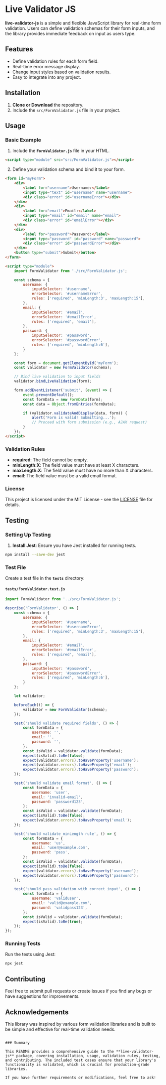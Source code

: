 # Live Validator JS

**live-validator-js** is a simple and flexible JavaScript library for real-time form validation. Users can define validation schemas for their form inputs, and the library provides immediate feedback on input as users type.

## Features

- Define validation rules for each form field.
- Real-time error message display.
- Change input styles based on validation results.
- Easy to integrate into any project.

## Installation

1. **Clone or Download** the repository.
2. Include the `src/FormValidator.js` file in your project.

## Usage

### Basic Example

1. Include the **`FormValidator.js`** file in your HTML.

```html
<script type="module" src="src/FormValidator.js"></script>
```

2. Define your validation schema and bind it to your form.

```html
<form id="myForm">
    <div>
        <label for="username">Username:</label>
        <input type="text" id="username" name="username">
        <div class="error" id="usernameError"></div>
    </div>
    <div>
        <label for="email">Email:</label>
        <input type="email" id="email" name="email">
        <div class="error" id="emailError"></div>
    </div>
    <div>
        <label for="password">Password:</label>
        <input type="password" id="password" name="password">
        <div class="error" id="passwordError"></div>
    </div>
    <button type="submit">Submit</button>
</form>

<script type="module">
    import FormValidator from './src/FormValidator.js';

    const schema = {
        username: {
            inputSelector: '#username',
            errorSelector: '#usernameError',
            rules: ['required', 'minLength:3', 'maxLength:15'],
        },
        email: {
            inputSelector: '#email',
            errorSelector: '#emailError',
            rules: ['required', 'email'],
        },
        password: {
            inputSelector: '#password',
            errorSelector: '#passwordError',
            rules: ['required', 'minLength:6'],
        }
    };

    const form = document.getElementById('myForm');
    const validator = new FormValidator(schema);

    // Bind live validation to input fields
    validator.bindLiveValidation(form);

    form.addEventListener('submit', (event) => {
        event.preventDefault();
        const formData = new FormData(form);
        const data = Object.fromEntries(formData);

        if (validator.validateAndDisplay(data, form)) {
            alert('Form is valid! Submitting...');
            // Proceed with form submission (e.g., AJAX request)
        }
    });
</script>
```

### Validation Rules

- **required**: The field cannot be empty.
- **minLength:X**: The field value must have at least X characters.
- **maxLength:X**: The field value must have no more than X characters.
- **email**: The field value must be a valid email format.

### License

This project is licensed under the MIT License - see the [LICENSE](LICENSE) file for details.

## Testing

### Setting Up Testing

1. **Install Jest**: Ensure you have Jest installed for running tests.

```bash
npm install --save-dev jest
```

### Test File

Create a test file in the **`tests`** directory:

#### **`tests/FormValidator.test.js`**

```javascript
import FormValidator from '../src/FormValidator.js';

describe('FormValidator', () => {
    const schema = {
        username: {
            inputSelector: '#username',
            errorSelector: '#usernameError',
            rules: ['required', 'minLength:3', 'maxLength:15'],
        },
        email: {
            inputSelector: '#email',
            errorSelector: '#emailError',
            rules: ['required', 'email'],
        },
        password: {
            inputSelector: '#password',
            errorSelector: '#passwordError',
            rules: ['required', 'minLength:6'],
        }
    };

    let validator;

    beforeEach(() => {
        validator = new FormValidator(schema);
    });

    test('should validate required fields', () => {
        const formData = {
            username: '',
            email: '',
            password: '',
        };
        const isValid = validator.validate(formData);
        expect(isValid).toBe(false);
        expect(validator.errors).toHaveProperty('username');
        expect(validator.errors).toHaveProperty('email');
        expect(validator.errors).toHaveProperty('password');
    });

    test('should validate email format', () => {
        const formData = {
            username: 'user',
            email: 'invalid-email',
            password: 'password123',
        };
        const isValid = validator.validate(formData);
        expect(isValid).toBe(false);
        expect(validator.errors).toHaveProperty('email');
    });

    test('should validate minLength rule', () => {
        const formData = {
            username: 'us',
            email: 'user@example.com',
            password: 'pass',
        };
        const isValid = validator.validate(formData);
        expect(isValid).toBe(false);
        expect(validator.errors).toHaveProperty('username');
        expect(validator.errors).toHaveProperty('password');
    });

    test('should pass validation with correct input', () => {
        const formData = {
            username: 'validuser',
            email: 'valid@example.com',
            password: 'validpass123',
        };
        const isValid = validator.validate(formData);
        expect(isValid).toBe(true);
    });
});
```

### Running Tests

Run the tests using Jest:

```bash
npx jest
```

## Contributing

Feel free to submit pull requests or create issues if you find any bugs or have suggestions for improvements.

## Acknowledgements

This library was inspired by various form validation libraries and is built to be simple and effective for real-time validation needs.
```

### Summary

This README provides a comprehensive guide to the **live-validator-js** package, covering installation, usage, validation rules, testing, and contributing. The included test cases ensure that your library's functionality is validated, which is crucial for production-grade libraries.

If you have further requirements or modifications, feel free to ask!